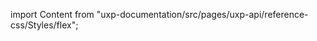
import Content from "uxp-documentation/src/pages/uxp-api/reference-css/Styles/flex";

<Content query="product=xd"/>
